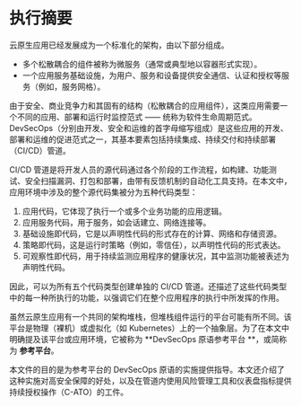 # 执行摘要

云原生应用已经发展成为一个标准化的架构，由以下部分组成。

-   多个松散耦合的组件被称为微服务（通常或典型地以容器形式实现）。
-   一个应用服务基础设施，为用户、服务和设备提供安全通信、认证和授权等服务（例如，服务网格）。

由于安全、商业竞争力和其固有的结构（松散耦合的应用组件），这类应用需要一个不同的应用、部署和运行时监控范式 —— 统称为软件生命周期范式。DevSecOps（分别由开发、安全和运维的首字母缩写组成）是这些应用的开发、部署和运维的促进范式之一，其基本要素包括持续集成、持续交付和持续部署（CI/CD）管道。

CI/CD 管道是将开发人员的源代码通过各个阶段的工作流程，如构建、功能测试、安全扫描漏洞、打包和部署，由带有反馈机制的自动化工具支持。在本文中，应用环境中涉及的整个源代码集被分为五种代码类型：

1.  应用代码，它体现了执行一个或多个业务功能的应用逻辑。
2.  应用服务代码，用于服务，如会话建立、网络连接等。
3.  基础设施即代码，它是以声明性代码的形式存在的计算、网络和存储资源。
4.  策略即代码，这是运行时策略（例如，零信任），以声明性代码的形式表达。
5.  可观察性即代码，用于持续监测应用程序的健康状况，其中监测功能被表述为声明性代码。

因此，可以为所有五个代码类型创建单独的 CI/CD 管道。还描述了这些代码类型中的每一种所执行的功能，以强调它们在整个应用程序的执行中所发挥的作用。

虽然云原生应用有一个共同的架构堆栈，但堆栈组件运行的平台可能有所不同。该平台是物理（裸机）或虚拟化（如 Kubernetes）上的一个抽象层。为了在本文中明确提及该平台或应用环境，它被称为
**DevSecOps 原语参考平台 **，或简称为 **参考平台**。

本文件的目的是为参考平台的 DevSecOps 原语的实施提供指导。本文还介绍了这种实施对高安全保障的好处，以及在管道内使用风险管理工具和仪表盘指标提供持续授权操作（C-ATO）的工件。